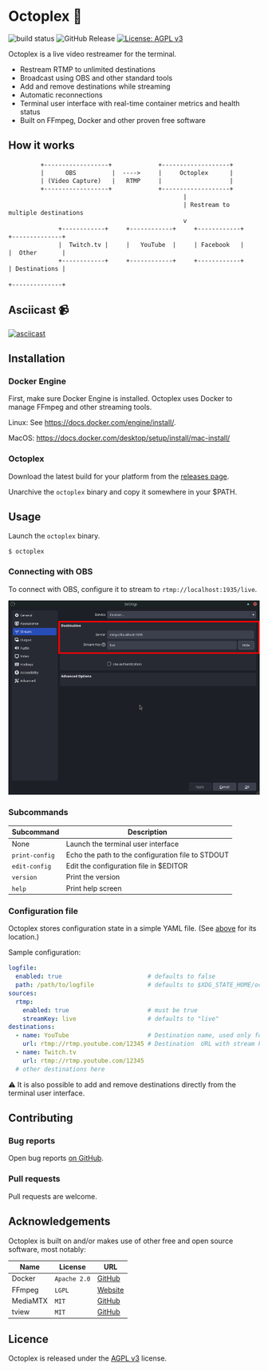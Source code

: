 # Octoplex :octopus:

![build status](https://github.com/rfwatson/octoplex/actions/workflows/ci-build.yml/badge.svg)
![GitHub Release](https://img.shields.io/github/v/release/rfwatson/octoplex)
[![License: AGPL v3](https://img.shields.io/badge/License-AGPL_v3-blue.svg)](https://www.gnu.org/licenses/agpl-3.0)

Octoplex is a live video restreamer for the terminal.

* Restream RTMP to unlimited destinations
* Broadcast using OBS and other standard tools
* Add and remove destinations while streaming
* Automatic reconnections
* Terminal user interface with real-time container metrics and health status
* Built on FFmpeg, Docker and other proven free software

## How it works

```
         +------------------+             +-------------------+
         |      OBS          |  ---->     |     Octoplex      |
         | (Video Capture)   |   RTMP     |                   |
         +------------------+             +-------------------+
                                                 |
                                                 | Restream to multiple destinations
                                                 v
              +------------+     +------------+     +------------+     +--------------+
              |  Twitch.tv |     |   YouTube  |     | Facebook   |     |  Other       |
              +------------+     +------------+     +------------+     | Destinations |
                                                                       +--------------+
```

## Asciicast :video_camera:

[![asciicast](https://asciinema.org/a/Es8hpa6rq82ov7cDM6bZTVyCT.svg)](https://asciinema.org/a/Es8hpa6rq82ov7cDM6bZTVyCT)

## Installation

### Docker Engine

First, make sure Docker Engine is installed. Octoplex uses Docker to manage
FFmpeg and other streaming tools.

Linux: See https://docs.docker.com/engine/install/.

MacOS: https://docs.docker.com/desktop/setup/install/mac-install/

### Octoplex

Download the latest build for your platform from the [releases page](https://github.com/rfwatson/octoplex/releases).

Unarchive the `octoplex` binary and copy it somewhere in your $PATH.

## Usage

Launch the `octoplex` binary.

```
$ octoplex
```

### Connecting with OBS

To connect with OBS, configure it to stream to `rtmp://localhost:1935/live`.

![OBS streaming settings](/assets/obs1.png)

### Subcommands

Subcommand|Description
---|---
None|Launch the terminal user interface
`print-config`|Echo the path to the configuration file to STDOUT
`edit-config`|Edit the configuration file in $EDITOR
`version`|Print the version
`help`|Print help screen

### Configuration file

Octoplex stores configuration state in a simple YAML file. (See [above](#subcommands) for its location.)

Sample configuration:

```yaml
logfile:
  enabled: true                        # defaults to false
  path: /path/to/logfile               # defaults to $XDG_STATE_HOME/octoplex/octoplex.log
sources:
  rtmp:
    enabled: true                      # must be true
    streamKey: live                    # defaults to "live"
destinations:
  - name: YouTube                      # Destination name, used only for display
    url: rtmp://rtmp.youtube.com/12345 # Destination  URL with stream key
  - name: Twitch.tv
    url: rtmp://rtmp.youtube.com/12345
  # other destinations here
```

:warning: It is also possible to add and remove destinations directly from the
terminal user interface.

## Contributing

### Bug reports

Open bug reports [on GitHub](https://github.com/rfwatson/octoplex/issues/new).

### Pull requests

Pull requests are welcome.

## Acknowledgements

Octoplex is built on and/or makes use of other free and open source software,
most notably:

Name|License|URL
---|---|---
Docker|`Apache 2.0`|[GitHub](https://github.com/moby/moby/tree/master/client)
FFmpeg|`LGPL`|[Website](https://www.ffmpeg.org/legal.html)
MediaMTX|`MIT`|[GitHub](https://github.com/bluenviron/mediamtx)
tview|`MIT`|[GitHub](https://github.com/rivo/tview)

## Licence

Octoplex is released under the [AGPL v3](https://github.com/rfwatson/octoplex/blob/main/LICENSE) license.
